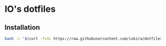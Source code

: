# IO's dotfiles

## Installation

```sh
bash -c "$(curl -fsSL https://raw.githubusercontent.com/iokira/dotfiles/main/install.sh)"
```
